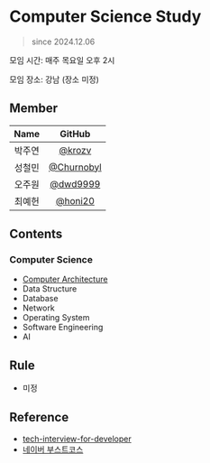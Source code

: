 # Computer Science Study
> since 2024.12.06

모임 시간: 매주 목요일 오후 2시

모임 장소: 강남 (장소 미정)

## Member
|Name|GitHub|
|:---:|:---:|
|박주연|[@krozv](https://github.com/krozv)|
|성철민|[@Churnobyl](https://github.com/Churnobyl)|
|오주원|[@dwd9999](https://github.com/dwd9999)|
|최예헌|[@honi20](https://github.com/honi20)|



## Contents
### Computer Science
- [Computer Architecture](./Computer%20Architecture/)
- Data Structure
- Database
- Network
- Operating System
- Software Engineering
- AI

## Rule
- 미정
  
## Reference

- [tech-interview-for-developer](https://github.com/gyoogle/tech-interview-for-developer?tab=readme-ov-file#tech-interview-for-developer)
- [네이버 부스트코스](https://www.boostcourse.org/opencourse)